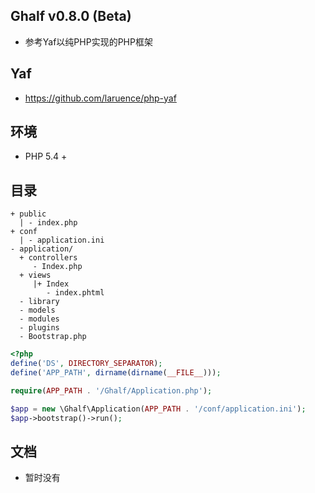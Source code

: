 ## Ghalf v0.8.0 (Beta)
- 参考Yaf以纯PHP实现的PHP框架

## Yaf
- https://github.com/laruence/php-yaf

## 环境
- PHP 5.4 +

## 目录
```
+ public
  | - index.php 
+ conf
  | - application.ini
- application/ 
  + controllers
     - Index.php 
  + views    
     |+ Index   
        - index.phtml
  - library
  - models
  - modules
  - plugins
  - Bootstrap.php  
```

```php
<?php
define('DS', DIRECTORY_SEPARATOR);
define('APP_PATH', dirname(dirname(__FILE__)));

require(APP_PATH . '/Ghalf/Application.php');

$app = new \Ghalf\Application(APP_PATH . '/conf/application.ini');
$app->bootstrap()->run();
```
## 文档
- 暂时没有